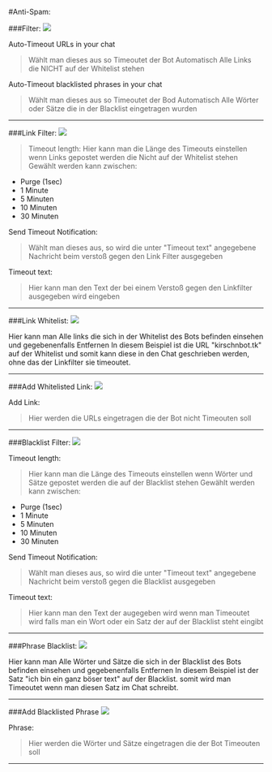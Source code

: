 #Anti-Spam:

###Filter:
<img src="http://i.imgur.com/gkF3R4i.png"/>

Auto-Timeout URLs in your chat
>Wählt man dieses aus so Timeoutet der Bot Automatisch Alle Links die NICHT auf der Whitelist stehen

Auto-Timeout blacklisted phrases in your chat
>Wählt man dieses aus so Timeoutet der Bod Automatisch Alle Wörter oder Sätze die in der Blacklist eingetragen wurden 

<hr>

###Link Filter:
<img src="http://i.imgur.com/IjPHWlP.png"/>

>Timeout length:
Hier kann man die Länge des Timeouts einstellen wenn Links gepostet werden die Nicht auf der Whitelist stehen
Gewählt werden kann zwischen:
- Purge (1sec)
- 1  Minute
- 5  Minuten
- 10 Minuten
- 30 Minuten

Send Timeout Notification:
>Wählt man dieses aus, so wird die unter "Timeout text" angegebene Nachricht beim verstoß gegen den Link Filter ausgegeben

Timeout text:
>Hier kann man den Text der bei einem Verstoß gegen den Linkfilter ausgegeben wird eingeben

<hr>

###Link Whitelist:
<img src="http://i.imgur.com/39UsNxP.png"/>

Hier kann man Alle links die sich in der Whitelist des Bots befinden einsehen und gegebenenfalls Entfernen
In diesem Beispiel ist die URL "kirschnbot.tk" auf der Whitelist und somit kann diese in den Chat geschrieben werden, ohne das der Linkfilter sie timeoutet.

<hr>

###Add Whitelisted Link:
<img src="http://i.imgur.com/QAdUk7A.png"/>

Add Link:
>Hier werden die URLs eingetragen die der Bot nicht Timeouten soll


<hr>

###Blacklist Filter:
<img src="http://i.imgur.com/rss9w22.png"/>

Timeout length:
>Hier kann man die Länge des Timeouts einstellen wenn Wörter und Sätze gepostet werden die auf der Blacklist stehen
Gewählt werden kann zwischen:
- Purge (1sec)
- 1  Minute
- 5  Minuten
- 10 Minuten
- 30 Minuten

Send Timeout Notification:
>Wählt man dieses aus, so wird die unter "Timeout text" angegebene Nachricht beim verstoß gegen die Blacklist ausgegeben

Timeout text:
>Hier kann man den Text der augegeben wird wenn man Timeoutet wird falls man ein Wort oder ein Satz der auf der Blacklist steht eingibt

<hr>

###Phrase Blacklist:
<img src="http://i.imgur.com/nFLUJKt.png"/>

Hier kann man Alle Wörter und Sätze die sich in der Blacklist des Bots befinden einsehen und gegebenenfalls Entfernen
In diesem Beispiel ist der Satz "ich bin ein ganz böser text" auf der Blacklist.
somit wird man Timeoutet wenn man diesen Satz im Chat schreibt.

<hr>

###Add Blacklisted Phrase
<img src="http://i.imgur.com/tvA89bf.png"/>

Phrase:
>Hier werden die Wörter und Sätze eingetragen die der Bot Timeouten soll

<hr>
